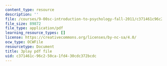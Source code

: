 ```yaml
---
content_type: resource
description: ''
file: /courses/9-00sc-introduction-to-psychology-fall-2011/c371461c96c250ca1fd430cdc372bcdc_SBrCPDC21f4.pdf
file_size: 89872
file_type: application/pdf
learning_resource_types: []
license: https://creativecommons.org/licenses/by-nc-sa/4.0/
ocw_type: OCWFile
resourcetype: Document
title: 3play pdf file
uid: c371461c-96c2-50ca-1fd4-30cdc372bcdc
---
```

